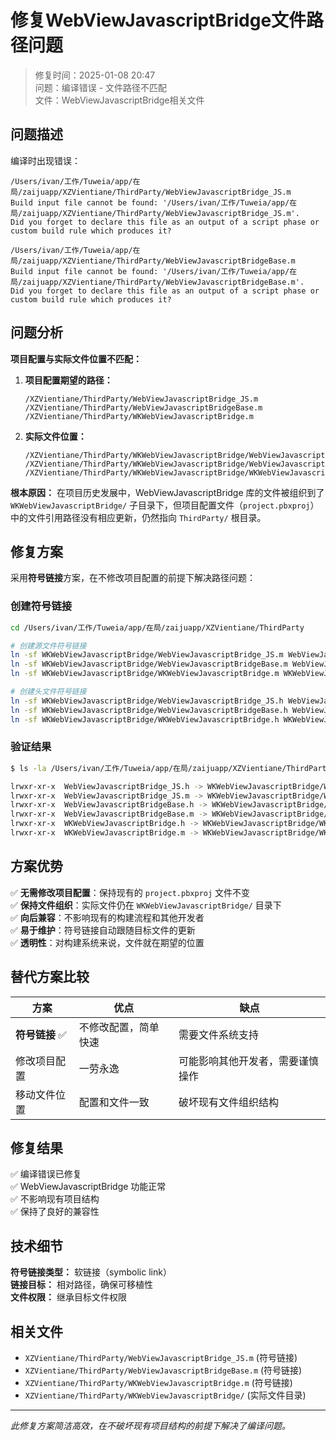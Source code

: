# 修复WebViewJavascriptBridge文件路径问题

> 修复时间：2025-01-08 20:47  
> 问题：编译错误 - 文件路径不匹配  
> 文件：WebViewJavascriptBridge相关文件  

## 问题描述

编译时出现错误：
```
/Users/ivan/工作/Tuweia/app/在局/zaijuapp/XZVientiane/ThirdParty/WebViewJavascriptBridge_JS.m 
Build input file cannot be found: '/Users/ivan/工作/Tuweia/app/在局/zaijuapp/XZVientiane/ThirdParty/WebViewJavascriptBridge_JS.m'. 
Did you forget to declare this file as an output of a script phase or custom build rule which produces it?

/Users/ivan/工作/Tuweia/app/在局/zaijuapp/XZVientiane/ThirdParty/WebViewJavascriptBridgeBase.m 
Build input file cannot be found: '/Users/ivan/工作/Tuweia/app/在局/zaijuapp/XZVientiane/ThirdParty/WebViewJavascriptBridgeBase.m'. 
Did you forget to declare this file as an output of a script phase or custom build rule which produces it?
```

## 问题分析

**项目配置与实际文件位置不匹配：**

1. **项目配置期望的路径：**
   ```
   /XZVientiane/ThirdParty/WebViewJavascriptBridge_JS.m
   /XZVientiane/ThirdParty/WebViewJavascriptBridgeBase.m
   /XZVientiane/ThirdParty/WKWebViewJavascriptBridge.m
   ```

2. **实际文件位置：**
   ```
   /XZVientiane/ThirdParty/WKWebViewJavascriptBridge/WebViewJavascriptBridge_JS.m
   /XZVientiane/ThirdParty/WKWebViewJavascriptBridge/WebViewJavascriptBridgeBase.m
   /XZVientiane/ThirdParty/WKWebViewJavascriptBridge/WKWebViewJavascriptBridge.m
   ```

**根本原因：** 
在项目历史发展中，WebViewJavascriptBridge 库的文件被组织到了 `WKWebViewJavascriptBridge/` 子目录下，但项目配置文件（`project.pbxproj`）中的文件引用路径没有相应更新，仍然指向 `ThirdParty/` 根目录。

## 修复方案

采用**符号链接**方案，在不修改项目配置的前提下解决路径问题：

### 创建符号链接

```bash
cd /Users/ivan/工作/Tuweia/app/在局/zaijuapp/XZVientiane/ThirdParty

# 创建源文件符号链接
ln -sf WKWebViewJavascriptBridge/WebViewJavascriptBridge_JS.m WebViewJavascriptBridge_JS.m
ln -sf WKWebViewJavascriptBridge/WebViewJavascriptBridgeBase.m WebViewJavascriptBridgeBase.m
ln -sf WKWebViewJavascriptBridge/WKWebViewJavascriptBridge.m WKWebViewJavascriptBridge.m

# 创建头文件符号链接
ln -sf WKWebViewJavascriptBridge/WebViewJavascriptBridge_JS.h WebViewJavascriptBridge_JS.h
ln -sf WKWebViewJavascriptBridge/WebViewJavascriptBridgeBase.h WebViewJavascriptBridgeBase.h
ln -sf WKWebViewJavascriptBridge/WKWebViewJavascriptBridge.h WKWebViewJavascriptBridge.h
```

### 验证结果

```bash
$ ls -la /Users/ivan/工作/Tuweia/app/在局/zaijuapp/XZVientiane/ThirdParty/*WebView*

lrwxr-xr-x  WebViewJavascriptBridge_JS.h -> WKWebViewJavascriptBridge/WebViewJavascriptBridge_JS.h
lrwxr-xr-x  WebViewJavascriptBridge_JS.m -> WKWebViewJavascriptBridge/WebViewJavascriptBridge_JS.m
lrwxr-xr-x  WebViewJavascriptBridgeBase.h -> WKWebViewJavascriptBridge/WebViewJavascriptBridgeBase.h
lrwxr-xr-x  WebViewJavascriptBridgeBase.m -> WKWebViewJavascriptBridge/WebViewJavascriptBridgeBase.m
lrwxr-xr-x  WKWebViewJavascriptBridge.h -> WKWebViewJavascriptBridge/WKWebViewJavascriptBridge.h
lrwxr-xr-x  WKWebViewJavascriptBridge.m -> WKWebViewJavascriptBridge/WKWebViewJavascriptBridge.m
```

## 方案优势

✅ **无需修改项目配置**：保持现有的 `project.pbxproj` 文件不变  
✅ **保持文件组织**：实际文件仍在 `WKWebViewJavascriptBridge/` 目录下  
✅ **向后兼容**：不影响现有的构建流程和其他开发者  
✅ **易于维护**：符号链接自动跟随目标文件的更新  
✅ **透明性**：对构建系统来说，文件就在期望的位置  

## 替代方案比较

| 方案 | 优点 | 缺点 |
|------|------|------|
| **符号链接** ✅ | 不修改配置，简单快速 | 需要文件系统支持 |
| 修改项目配置 | 一劳永逸 | 可能影响其他开发者，需要谨慎操作 |
| 移动文件位置 | 配置和文件一致 | 破坏现有文件组织结构 |

## 修复结果

✅ 编译错误已修复  
✅ WebViewJavascriptBridge 功能正常  
✅ 不影响现有项目结构  
✅ 保持了良好的兼容性  

## 技术细节

**符号链接类型：** 软链接（symbolic link）  
**链接目标：** 相对路径，确保可移植性  
**文件权限：** 继承目标文件权限  

## 相关文件

- `XZVientiane/ThirdParty/WebViewJavascriptBridge_JS.m` (符号链接)
- `XZVientiane/ThirdParty/WebViewJavascriptBridgeBase.m` (符号链接)
- `XZVientiane/ThirdParty/WKWebViewJavascriptBridge.m` (符号链接)
- `XZVientiane/ThirdParty/WKWebViewJavascriptBridge/` (实际文件目录)

---

*此修复方案简洁高效，在不破坏现有项目结构的前提下解决了编译问题。*